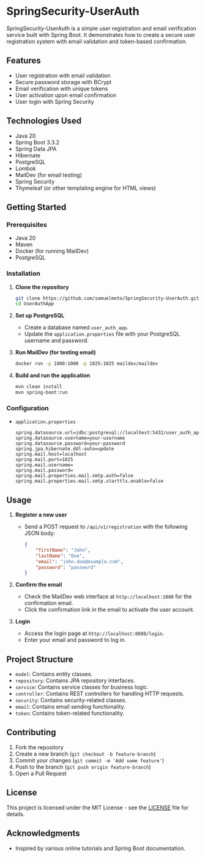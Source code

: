 # SpringSecurity-UserAuth

SpringSecurity-UserAuth is a simple user registration and email verification service built with Spring Boot. It demonstrates how to create a secure user registration system with email validation and token-based confirmation.

## Features

- User registration with email validation
- Secure password storage with BCrypt
- Email verification with unique tokens
- User activation upon email confirmation
- User login with Spring Security

## Technologies Used

- Java 20
- Spring Boot 3.3.2
- Spring Data JPA
- Hibernate
- PostgreSQL
- Lombok
- MailDev (for email testing)
- Spring Security
- Thymeleaf (or other templating engine for HTML views)

## Getting Started

### Prerequisites

- Java 20
- Maven
- Docker (for running MailDev)
- PostgreSQL

### Installation

1. **Clone the repository**
    ```bash
    git clone https://github.com/samuelmeto/SpringSecurity-UserAuth.git
    cd UserAuthApp
    ```

2. **Set up PostgreSQL**
    - Create a database named `user_auth_app`.
    - Update the `application.properties` file with your PostgreSQL username and password.

3. **Run MailDev (for testing email)**
    ```bash
    docker run -p 1080:1080 -p 1025:1025 maildev/maildev
    ```

4. **Build and run the application**
    ```bash
    mvn clean install
    mvn spring-boot:run
    ```

### Configuration

- `application.properties`
    ```properties
    spring.datasource.url=jdbc:postgresql://localhost:5432/user_auth_app
    spring.datasource.username=your-username
    spring.datasource.password=your-password
    spring.jpa.hibernate.ddl-auto=update
    spring.mail.host=localhost
    spring.mail.port=1025
    spring.mail.username=
    spring.mail.password=
    spring.mail.properties.mail.smtp.auth=false
    spring.mail.properties.mail.smtp.starttls.enable=false
    ```

## Usage

1. **Register a new user**
    - Send a POST request to `/api/v1/registration` with the following JSON body:
        ```json
        {
            "firstName": "John",
            "lastName": "Doe",
            "email": "john.doe@example.com",
            "password": "password"
        }
        ```

2. **Confirm the email**
    - Check the MailDev web interface at `http://localhost:1080` for the confirmation email.
    - Click the confirmation link in the email to activate the user account.

3. **Login**
    - Access the login page at `http://localhost:8080/login`.
    - Enter your email and password to log in.

## Project Structure

- `model`: Contains entity classes.
- `repository`: Contains JPA repository interfaces.
- `service`: Contains service classes for business logic.
- `controller`: Contains REST controllers for handling HTTP requests.
- `security`: Contains security-related classes.
- `email`: Contains email sending functionality.
- `token`: Contains token-related functionality.

## Contributing

1. Fork the repository
2. Create a new branch (`git checkout -b feature-branch`)
3. Commit your changes (`git commit -m 'Add some feature'`)
4. Push to the branch (`git push origin feature-branch`)
5. Open a Pull Request

## License

This project is licensed under the MIT License - see the [LICENSE](LICENSE) file for details.

## Acknowledgments

- Inspired by various online tutorials and Spring Boot documentation.
